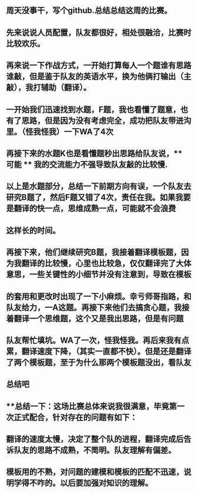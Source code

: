 ## 周天没事干，写个github.总结总结这周的比赛。
## 先来说说人员配置，队友都很好，相处很融洽，比赛时比较欢乐。
## 再来说一下作战方式，一开始打算每人一个题谁有思路谁敲，但是鉴于队友的英语水平，换为他俩打输出（主敲），我打辅助（翻译）。
## 一开始我们迅速找到水题，F题，我也看懂了题意，也有了思路，但是因为没有考虑完全，成功把队友带进沟里。（怪我怪我）一下WA了4次
## 再接下来的水题K也是看懂题秒出思路给队友说，** 可能 ** 我的交流能力不强导致队友敲的比较慢.
## 以上是水题部分，总结一下前期方向有误，一个队友去研究B题了，然后F题又错了4次，责任在我。如果我要是翻译的快一点，思维成熟一点，可能就不会浪费
## 这样长的时间。
## 再接下来，他们继续研究B题，我接着翻译模板题，因为我翻译的比较慢，心里也比较急，仅仅翻译完了大体意思，一些关键性的小细节并没有注意到，导致在模板
## 的套用和更改时出现了一下小麻烦。幸亏师哥指路，和队友给力，一A这题。再接下来他们去搞贪心题，我接着翻译一个思维题，这个又是我出思路，但是有问题
## 队友帮忙填坑。WA了一次，怪我怪我。再后来我有点累，翻译速度下降，（其实一直都不快）。但是还是翻译了两个模板题，至于为什么那两个模板题没出，看队友
## 总结吧
## **总结一下：这场比赛总体来说我很满意，毕竟第一次正式配合，针对存在的问题有如下：
## 翻译的速度太慢，决定了整个队的进程，翻译完成后告诉队友的思路不成熟，不简明。队友理解有偏差。
## 模板用的不熟，对问题的建模和模板的匹配不迅速，说明学得不咋的。以后要加强对知识的理解。
#
